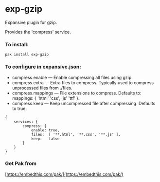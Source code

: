 exp-gzip
===

Expansive plugin for gzip.

Provides the 'compress' service.

### To install:

    pak install exp-gzip

### To configure in expansive.json:

* compress.enable &mdash; Enable compressing all files using gzip.
* compress.extra &mdash; Extra files to compress. Typically used to compress unprocessed files from ./files.
* compress.mappings &mdash; File extensions to compress. Defaults to: mappings: { 'html' 'css', 'js' 'ttf' }.
* compress.keep &mdash; Keep uncompressed file after compressing. Defaults to true.

```
{
    services: {
        compress: {
            enable: true,
            files:  [ '**.html', '**.css', '**.js' ],
            keep:   false
        }
    }
}
```

### Get Pak from

[https://embedthis.com/pak/](https://embedthis.com/pak/)
